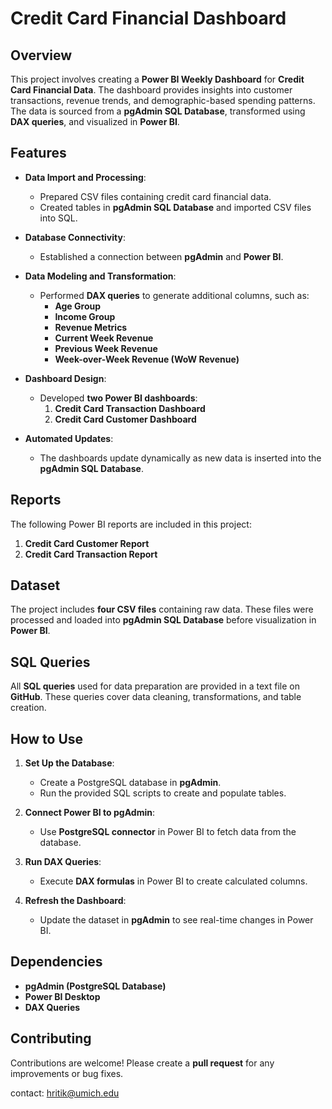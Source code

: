 # Credit Card Financial Dashboard

## Overview

This project involves creating a **Power BI Weekly Dashboard** for **Credit Card Financial Data**. The dashboard provides insights into customer transactions, revenue trends, and demographic-based spending patterns. The data is sourced from a **pgAdmin SQL Database**, transformed using **DAX queries**, and visualized in **Power BI**.

## Features

- **Data Import and Processing**:
  - Prepared CSV files containing credit card financial data.
  - Created tables in **pgAdmin SQL Database** and imported CSV files into SQL.

- **Database Connectivity**:
  - Established a connection between **pgAdmin** and **Power BI**.

- **Data Modeling and Transformation**:
  - Performed **DAX queries** to generate additional columns, such as:
    - **Age Group**
    - **Income Group**
    - **Revenue Metrics**
    - **Current Week Revenue**
    - **Previous Week Revenue**
    - **Week-over-Week Revenue (WoW Revenue)**

- **Dashboard Design**:
  - Developed **two Power BI dashboards**:
    1. **Credit Card Transaction Dashboard**
    2. **Credit Card Customer Dashboard**

- **Automated Updates**:
  - The dashboards update dynamically as new data is inserted into the **pgAdmin SQL Database**.

## Reports

The following Power BI reports are included in this project:

1. **Credit Card Customer Report** 
2. **Credit Card Transaction Report**

## Dataset

The project includes **four CSV files** containing raw data. These files were processed and loaded into **pgAdmin SQL Database** before visualization in **Power BI**.

## SQL Queries

All **SQL queries** used for data preparation are provided in a text file on **GitHub**. These queries cover data cleaning, transformations, and table creation.

## How to Use

1. **Set Up the Database**:
   - Create a PostgreSQL database in **pgAdmin**.
   - Run the provided SQL scripts to create and populate tables.

2. **Connect Power BI to pgAdmin**:
   - Use **PostgreSQL connector** in Power BI to fetch data from the database.

3. **Run DAX Queries**:
   - Execute **DAX formulas** in Power BI to create calculated columns.

4. **Refresh the Dashboard**:
   - Update the dataset in **pgAdmin** to see real-time changes in Power BI.

## Dependencies

- **pgAdmin (PostgreSQL Database)**
- **Power BI Desktop**
- **DAX Queries**

## Contributing

Contributions are welcome! Please create a **pull request** for any improvements or bug fixes.

contact: hritik@umich.edu
